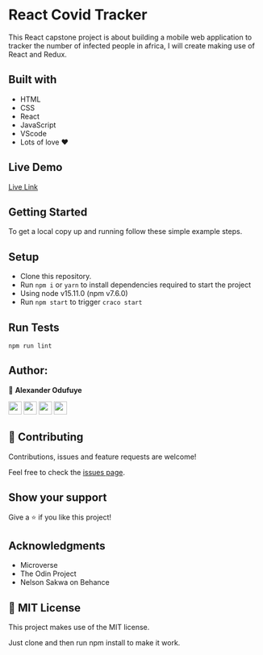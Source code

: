 # React Covid Tracker

This React capstone project is about building a mobile web application to tracker the number of infected people in africa, I will create making use of React and Redux.

## Built with

- HTML
- CSS
- React
- JavaScript
- VScode
- Lots of love :heart:

## Live Demo

[Live Link]()


## Getting Started

To get a local copy up and running follow these simple example steps.

## Setup

- Clone this repository. 
- Run ``npm i`` or ``yarn`` to install dependencies required to start the project
- Using node v15.11.0 (npm v7.6.0) 
- Run ``npm start`` to trigger ``craco start``

## Run Tests

```
npm run lint
```

## Author:

👤 **Alexander Odufuye**

[<code><img height="26" src="https://cdn.iconscout.com/icon/free/png-256/github-153-675523.png"></code>](https://github.com/alexander16108)
[<code><img height="26" src="https://upload.wikimedia.org/wikipedia/sco/thumb/9/9f/Twitter_bird_logo_2012.svg/1200px-Twitter_bird_logo_2012.svg.png"></code>](https://twitter.com/)
[<code><img height="26" src="https://upload.wikimedia.org/wikipedia/commons/thumb/c/c9/Linkedin.svg/1200px-Linkedin.svg.png"></code>](https://www.linkedin.com/in/codingrex/)
 <a href="mailto:alexandermayowa05@gmail.com?subject=Sup Alexander?"><img height="26" src="https://cdn.worldvectorlogo.com/logos/official-gmail-icon-2020-.svg"></a>
 

## 🤝 Contributing

Contributions, issues and feature requests are welcome!

Feel free to check the [issues page](https://github.com/alexander16108/members-only/issues).

## Show your support

Give a ⭐️ if you like this project!

## Acknowledgments

- Microverse
- The Odin Project
-  Nelson Sakwa on Behance

## 📝 MIT License

This project makes use of the MIT license.

Just clone and then run npm install to make it work.
